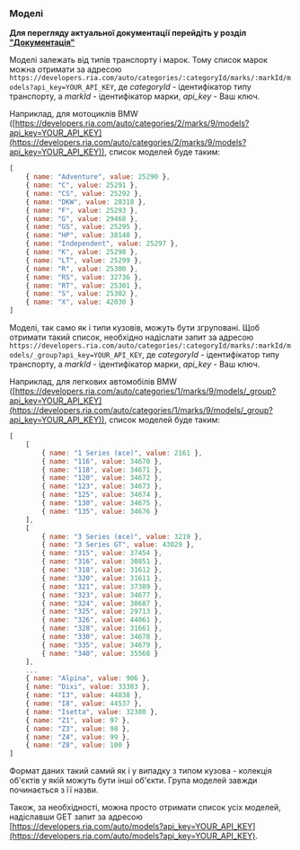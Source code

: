 ### Моделі

**Для перегляду актуальної документації перейдіть у розділ ["Документація"](https://developers.ria.com/docs/)**

Моделі залежать від типів транспорту і марок. Тому список марок можна отримати за адресою `https://developers.ria.com/auto/categories/:categoryId/marks/:markId/models?api_key=YOUR_API_KEY`, де *categoryId* - ідентифікатор типу транспорту, а *markId* - ідентифікатор марки, *api_key* - Ваш ключ. 

Наприклад, для мотоциклів BMW ([https://developers.ria.com/auto/categories/2/marks/9/models?api_key=YOUR_API_KEY](https://developers.ria.com/auto/categories/2/marks/9/models?api_key=YOUR_API_KEY)), список моделей буде таким:
```javascript
[
    { name: "Adventure", value: 25290 },
    { name: "C", value: 25291 },
    { name: "CS", value: 25292 },
    { name: "DKW", value: 28318 },
    { name: "F", value: 25293 },
    { name: "G", value: 29468 },
    { name: "GS", value: 25295 },
    { name: "HP", value: 38148 },
    { name: "Independent", value: 25297 },
    { name: "K", value: 25298 },
    { name: "LT", value: 25299 },
    { name: "R", value: 25300 },
    { name: "RS", value: 32736 },
    { name: "RT", value: 25301 },
    { name: "S", value: 25302 },
    { name: "X", value: 42030 }
]
```

Моделі, так само як і типи кузовів, можуть бути згруповані. Щоб отримати такий список, необхідно надіслати запит за адресою `https://developers.ria.com/auto/categories/:categoryId/marks/:markId/models/_group?api_key=YOUR_API_KEY`, де *categoryId* - ідентифікатор типу транспорту, а *markId* - ідентифікатор марки, *api_key* - Ваш ключ.

Наприклад, для легкових автомобілів BMW ([https://developers.ria.com/auto/categories/1/marks/9/models/_group?api_key=YOUR_API_KEY](https://developers.ria.com/auto/categories/1/marks/9/models/_group?api_key=YOUR_API_KEY)), список моделей буде таким:
```javascript
[
    [
        { name: "1 Series (все)", value: 2161 },
        { name: "116", value: 34670 },
        { name: "118", value: 34671 },
        { name: "120", value: 34672 },
        { name: "123", value: 34673 },
        { name: "125", value: 34674 },
        { name: "130", value: 34675 },
        { name: "135", value: 34676 }
    ],
    [
        { name: "3 Series (все)", value: 3219 },
        { name: "3 Series GT", value: 43029 },
        { name: "315", value: 37454 },
        { name: "316", value: 30851 },
        { name: "318", value: 31612 },
        { name: "320", value: 31611 },
        { name: "321", value: 37389 },
        { name: "323", value: 34677 },
        { name: "324", value: 30687 },
        { name: "325", value: 29713 },
        { name: "326", value: 44061 },
        { name: "328", value: 31661 },
        { name: "330", value: 34678 },
        { name: "335", value: 34679 },
        { name: "340", value: 35568 }
    ],
    ...
    { name: "Alpina", value: 906 },
    { name: "Dixi", value: 33383 },
    { name: "I3", value: 44838 },
    { name: "I8", value: 44537 },
    { name: "Isetta", value: 32380 },
    { name: "Z1", value: 97 },
    { name: "Z3", value: 98 },
    { name: "Z4", value: 99 },
    { name: "Z8", value: 100 }
]
```
Формат даних такий самий як і у випадку з типом кузова - колекція об'єктів у якій можуть бути інші об'єкти. Група моделей завжди починається з її назви.

Також, за необхідності, можна просто отримати список усіх моделей, надіславши GET запит за адресою [https://developers.ria.com/auto/models?api_key=YOUR_API_KEY](https://developers.ria.com/auto/models?api_key=YOUR_API_KEY).
